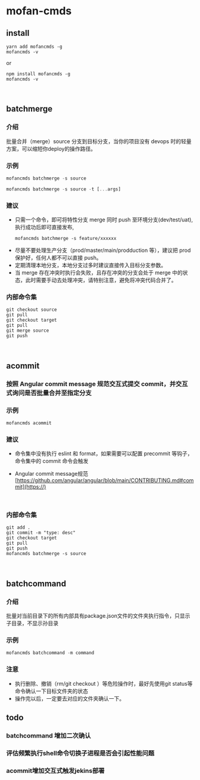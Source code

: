 # mofan-cmds

## install

```
yarn add mofancmds -g
mofancmds -v
```

or

```
npm install mofancmds -g
mofancmds -v
```

<br/>

## batchmerge

### 介绍

批量合并（merge）source 分支到目标分支，当你的项目没有 devops 时的轻量方案，可以缩短你deploy的操作路径。

### 示例

```javascript
mofancmds batchmerge -s source

mofancmds batchmerge -s source -t [...args]
```

### 建议

- 只需一个命令，即可将特性分支 merge 同时 push 至环境分支(dev/test/uat), 执行成功后即可直接发布,
  ```
  mofancmds batchmerge -s feature/xxxxxx
  ```
- 尽量不要处理生产分支（prod/master/main/prodduction 等），建议把 prod 保护好，任何人都不可以直接 push。
- 定期清理本地分支，本地分支过多时建议直接传入目标分支参数。
- 当 merge 存在冲突时执行会失败，且存在冲突的分支会处于 merge 中的状态，此时需要手动去处理冲突，请特别注意，避免将冲突代码合并了。

### 内部命令集

```
git checkout source
git pull
git checkout target
git pull
git merge source
git push
```

<br/>

## acommit

### 按照 Angular commit message 规范交互式提交 commit，并交互式询问是否批量合并至指定分支

### 示例

```javascript
mofancmds acommit
```

### 建议

- 命令集中没有执行 eslint 和 format，如果需要可以配置 precommit 等钩子，命令集中的 commit 命令会触发
- Angular commit message规范 [https://github.com/angular/angular/blob/main/CONTRIBUTING.md#commit](https://)
  
  <br/>

### 内部命令集

```
git add .
git commit -m "type: desc"
git checkout target
git pull
git push
mofancmds batchmerge -s source
```

<br/>

## batchcommand

### 介绍

批量对当前目录下的所有内部具有package.json文件的文件夹执行指令，只显示子目录，不显示孙目录

### 示例

```javascript
mofancmds batchcommand -m command

```

### 注意

- 执行删除、撤销（rm/git checkout <file>）等危险操作时，最好先使用git status等命令确认一下目标文件夹的状态
- 操作完以后，一定要去对应的文件夹确认一下。

## todo

### batchcommand 增加二次确认

### 评估频繁执行shell命令切换子进程是否会引起性能问题

### acommit增加交互式触发jekins部署
